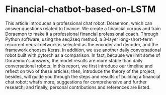 # Financial-chatbot-based-on-LSTM
This article introduces a professional chat robot: Doraemon, which can answer  questions related to finance. We create a financial corpus and train Doraemon to  make it a professional financial professional coach. Through Python software,  using the seq2seq method, a 3-layer long-short-term recurrent neural network is  selected as the encoder and decoder, and the framework chooses Keras. In  addition, we use another daily conversational robot built with pytorch as a  comparison. In fact, because we limit some of Doraemon's answers, the model  results are more stable than daily conversational robots. In this report, we first  introduce our timeline and reflect on two of these articles; then, introduce the  theory of the project; besides, will guide you through the steps and results of  building a financial chat robot; what’s more, suggestions for comprehensive and  further research; and finally, personal contributions and references are listed.
